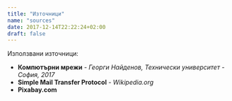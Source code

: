 ```yaml
---
title: "Източници"
name: "sources"
date: 2017-12-14T22:22:24+02:00
draft: false
---
```


Използвани източници:

* **Компютърни мрежи** - *Георги Найденов, Технически университет - София, 2017*
* **Simple Mail Transfer Protocol** - *Wikipedia.org*
* **Pixabay.com**

